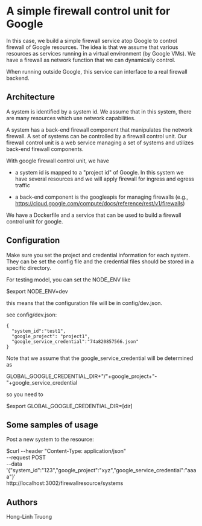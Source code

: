 # A simple firewall control unit for Google

In this case, we build a simple firewall service atop
Google to control firewall of Google resources.
The idea is that we assume that various resources as
services running in a virtual environment (by Google VMs). We have a firewall as network function that we can dynamically control.

When running outside Google, this service can interface
to a real firewall backend.

## Architecture

A system is identified by a system id. We assume that in this system, there are many resources which use network capabilities.

A system has a back-end firewall component that manipulates the network firewall. A set of systems can be controlled by a firewall control unit. Our firewall control unit is a web service managing a set of systems and utilizes back-end firewall components.

With google firewall control unit, we have

- a system id is mapped to a "project id" of Google. In this system we have several resources and we will apply firewall for ingress and egress traffic

- a back-end component is the googleapis for managing firewalls (e.g., https://cloud.google.com/compute/docs/reference/rest/v1/firewalls)

We have a Dockerfile and a service that can be used to build a firewall control unit for google.

## Configuration

Make sure you set the project and credential information for each system.
They can be set the config file and the credential files should be stored in a specific directory.

For testing model, you can set the NODE_ENV like

$export NODE_ENV=dev

this means that the configuration file will be in config/dev.json.

see config/dev.json:

~~~~~~~~~~~~~~~~~~~~~
{
  "system_id":"test1",
  "google_project": "project1",
  "google_service_credential":"74a820857566.json"
}

~~~~~~~~~~~~~~~~~~~~~~~~~

Note that we assume that the google_service_credential will be
determined as

GLOBAL_GOOGLE_CREDENTIAL_DIR+"/"+google_project+"-"+google_service_credential

so you need to

$export GLOBAL_GOOGLE_CREDENTIAL_DIR=[dir]

## Some samples of usage

Post a new system to the resource:

$curl --header "Content-Type: application/json"  \
--request POST \
--data '{"system_id":"123","google_project":"xyz","google_service_credential":"aaaa"}' \
  http://localhost:3002/firewallresource/systems

## Authors

Hong-Linh Truong
